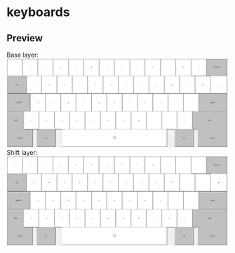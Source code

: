 # keyboards
## Preview
Base layer:
![base layer](./RealPQwe_base.jpg)
Shift layer:
![shift layer](./RealPQwe_shft.jpg)
